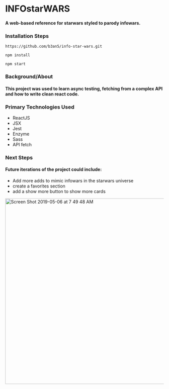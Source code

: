 # INFOstarWARS

#### A web-based reference for starwars styled to parody infowars.

### Installation Steps

```https://github.com/b3an5/info-star-wars.git```

```npm install```

```npm start```

### Background/About

#### This project was used to learn async testing, fetching from a complex API and how to write clean react code. 

### Primary Technologies Used

- ReactJS
- JSX
- Jest
- Enzyme
- Sass
- API fetch

### Next Steps
#### Future iterations of the project could include:

- Add more adds to mimic infowars in the starwars universe 
- create a favorites section
- add a show more button to show more cards


<img width="591" alt="Screen Shot 2019-05-06 at 7 49 48 AM" src="https://user-images.githubusercontent.com/40470660/57229652-e0189200-6fd3-11e9-9660-ba582b4ea8d7.png">
